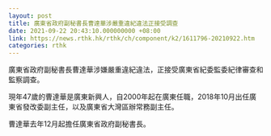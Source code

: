 ```yaml
---
layout: post
title: 廣東省政府副秘書長曹達華涉嚴重違紀違法正接受調查
date: 2021-09-22 20:43:10.000000000 +08:00
link: https://news.rthk.hk/rthk/ch/component/k2/1611796-20210922.htm
categories: rthk
---
```


廣東省政府副秘書長曹達華涉嫌嚴重違紀違法，正接受廣東省紀委監委紀律審查和監察調查。

現年47歲的曹達華是廣東新興人，自2000年起在廣東任職，2018年10月出任廣東省發改委副主任，以及廣東省大灣區辦常務副主任。

曹達華去年12月起擔任廣東省政府副秘書長。
